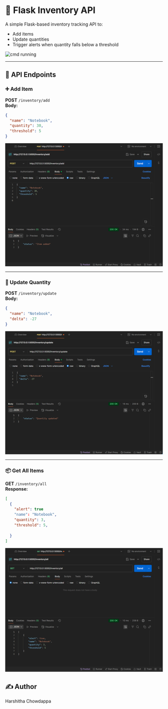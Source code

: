 # 🧾 Flask Inventory API

A simple Flask-based inventory tracking API to:

- Add items
- Update quantities
- Trigger alerts when quantity falls below a threshold
  
![cmd running](./inventory/successful-running.png)

---

## 🔗 API Endpoints

### ➕ Add Item
**POST** `/inventory/add`  
**Body:**
```json
{
  "name": "Notebook",
  "quantity": 30,
  "threshold": 5
}
```
![add item](./inventory/add.png)

---

### 🔁 Update Quantity
**POST** `/inventory/update`  
**Body:**
```json
{
  "name": "Notebook",
  "delta": -27
}
```

![update item](./inventory/update.png)

---

### 📦 Get All Items
**GET** `/inventory/all`  
**Response:**
```json
[
  {
    "alert": true
    "name": "Notebook",
    "quantity": 3,
    "threshold": 5,
    
  }
]
```
![updated items](./inventory/updated-all.png)

## ✍️ Author
Harshitha Chowdappa
